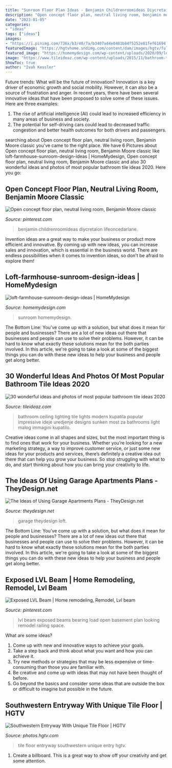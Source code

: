 ```yaml
---
title: "Sunroom Floor Plan Ideas - Benjamin Childrenroomideas Diycretaion Lifeoncedarlane"
description: "Open concept floor plan, neutral living room, benjamin moore classic"
date: "2023-01-05"
categories:
- "ideas"
tags: ["ideas"]
images:
- "https://i.pinimg.com/736x/b3/40/7a/b3407ad4e0481b84f5252e81fef61694.jpg"
featuredImage: "https://hgtvhome.sndimg.com/content/dam/images/hgtv/fullset/2013/2/19/3/DesignLens_tile-floor-entry_s3x4.jpg.rend.hgtvcom.966.1288.suffix/1400976314777.jpeg"
featured_image: "https://homemydesign.com/wp-content/uploads/2020/09/loft-farmhouse-sunroom-design-ideas.jpg"
image: "https://www.tileideaz.com/wp-content/uploads/2015/11/bathroom-tile1.jpg"
ShowToc: true
author: "Ivah Kessler"
---
```



Future trends: What will be the future of innovation?
Innovation is a key driver of economic growth and social mobility. However, it can also be a source of frustration and anger. In recent years, there have been several innovative ideas that have been proposed to solve some of these issues. Here are three examples:
1. The rise of artificial intelligence (AI) could lead to increased efficiency in many areas of business and society.
2. The potential for self-driving cars could lead to decreased traffic congestion and better health outcomes for both drivers and passengers.

	

		
searching about Open concept floor plan, neutral living room, Benjamin Moore classic you've came to the right place. We have 6 Pictures about Open concept floor plan, neutral living room, Benjamin Moore classic like loft-farmhouse-sunroom-design-ideas | HomeMydesign, Open concept floor plan, neutral living room, Benjamin Moore classic and also 30 wonderful ideas and photos of most popular bathroom tile ideas 2020. Here you go:
		
    
## Open Concept Floor Plan, Neutral Living Room, Benjamin Moore Classic

<img loading=lazy src="https://i.pinimg.com/736x/ed/b4/78/edb478fabcea0c116c1fd79f68ac6044.jpg" onerror="this.onerror=null;this.src='https://tse1.mm.bing.net/th?id=OIP.x8ratLGGFAH91HB6Fh-0XQHaJ4&amp;pid=15.1';" alt="Open concept floor plan, neutral living room, Benjamin Moore classic">

_Source: pinterest.com_

>benjamin childrenroomideas diycretaion lifeoncedarlane. 

	

Invention ideas are a great way to make your business or product more efficient and innovative. By coming up with new ideas, you can increase sales and innovation, which is essential in the business world. There are endless possibilities when it comes to invention ideas, so don't be afraid to explore them!

    
## Loft-farmhouse-sunroom-design-ideas | HomeMydesign

<img loading=lazy src="https://homemydesign.com/wp-content/uploads/2020/09/loft-farmhouse-sunroom-design-ideas.jpg" onerror="this.onerror=null;this.src='https://tse1.mm.bing.net/th?id=OIP.6RavIvInNgDQYhCDhflveAHaKR&amp;pid=15.1';" alt="loft-farmhouse-sunroom-design-ideas | HomeMydesign">

_Source: homemydesign.com_

>sunroom homemydesign. 

	

The Bottom Line: You’ve come up with a solution, but what does it mean for people and businesses?
There are a lot of new ideas out there that businesses and people can use to solve their problems. However, it can be hard to know what exactly these solutions mean for the both parties involved. In this article, we're going to take a look at some of the biggest things you can do with these new ideas to help your business and people get along better.

    
## 30 Wonderful Ideas And Photos Of Most Popular Bathroom Tile Ideas 2020

<img loading=lazy src="https://www.tileideaz.com/wp-content/uploads/2015/11/bathroom-tile1.jpg" onerror="this.onerror=null;this.src='https://tse4.mm.bing.net/th?id=OIP.XfeGBtgtOlT6blppQFKu2QHaJ3&amp;pid=15.1';" alt="30 wonderful ideas and photos of most popular bathroom tile ideas 2020">

_Source: tileideaz.com_

>bathroom ceiling lighting tile lights modern kupatila popular impressive ideje uredjenje designs sunken most za bathrooms light malog immagini kupatilo. 

	

Creative ideas come in all shapes and sizes, but the most important thing is to find ones that work for your business. Whether you’re looking for a new marketing strategy, a way to improve customer service, or just some new ideas for your products and services, there’s definitely a creative idea out there that can help you grow your business. So stop struggling with what to do, and start thinking about how you can bring your creativity to life.

    
## The Ideas Of Using Garage Apartments Plans - TheyDesign.net

<img loading=lazy src="https://theydesign.net/wp-content/uploads/2017/07/garage-with-apartment-plans-theydesign-throughout-garage-apartments-plans-the-ideas-of-using-garage-apartments-plans.jpg" onerror="this.onerror=null;this.src='https://tse2.mm.bing.net/th?id=OIP._q8RwCp0XDLECLsYh3V07wHaEK&amp;pid=15.1';" alt="The Ideas of Using Garage Apartments Plans - TheyDesign.net">

_Source: theydesign.net_

>garage theydesign loft. 

	

The Bottom Line: You’ve come up with a solution, but what does it mean for people and businesses?
There are a lot of new ideas out there that businesses and people can use to solve their problems. However, it can be hard to know what exactly these solutions mean for the both parties involved. In this article, we're going to take a look at some of the biggest things you can do with these new ideas to help your business and people get along better.

    
## Exposed LVL Beam | Home Remodeling, Remodel, Lvl Beam

<img loading=lazy src="https://i.pinimg.com/736x/b3/40/7a/b3407ad4e0481b84f5252e81fef61694.jpg" onerror="this.onerror=null;this.src='https://tse3.mm.bing.net/th?id=OIP.0v3TI2gndotTyAx_K1cIBQHaKj&amp;pid=15.1';" alt="Exposed LVL Beam | Home remodeling, Remodel, Lvl beam">

_Source: pinterest.com_

>lvl beam exposed beams bearing load open basement plan looking remodel railing space. 

	

What are some ideas?
1. Come up with new and innovative ways to achieve your goals. 
2. Take a step back and think about what you want and how you can achieve it. 
3. Try new methods or strategies that may be less expensive or time-consuming than those you are familiar with. 
4. Be creative and come up with ideas that may not have been thought of before. 
5. Go beyond the basics and consider some ideas that are outside the box or difficult to imagine but possible in the future.

    
## Southwestern Entryway With Unique Tile Floor | HGTV

<img loading=lazy src="https://hgtvhome.sndimg.com/content/dam/images/hgtv/fullset/2013/2/19/3/DesignLens_tile-floor-entry_s3x4.jpg.rend.hgtvcom.966.1288.suffix/1400976314777.jpeg" onerror="this.onerror=null;this.src='https://tse4.mm.bing.net/th?id=OIP.x0p2GkNV8Rk4uhveN15ErQHaJ4&amp;pid=15.1';" alt="Southwestern Entryway With Unique Tile Floor | HGTV">

_Source: photos.hgtv.com_

>tile floor entryway southwestern unique entry hgtv. 

	

1. Create a billboard. This is a great way to show off your creativity and get some attention.

